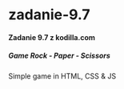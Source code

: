 # zadanie-9.7


#### Zadanie 9.7 z kodilla.com

##### Game **Rock - Paper - Scissors** 

Simple game in HTML, CSS & JS
